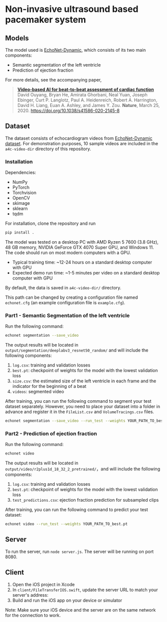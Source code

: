 # Non-invasive ultrasound based pacemaker system

## Models

The model used is [EchoNet-Dynamic](https://github.com/echonet/dynamic?tab=readme-ov-file), which consists of its two main components:

- Semantic segmentation of the left ventricle
- Prediction of ejection fraction

For more details, see the accompanying paper,

> [**Video-based AI for beat-to-beat assessment of cardiac function**](https://www.nature.com/articles/s41586-020-2145-8)<br/>
> David Ouyang, Bryan He, Amirata Ghorbani, Neal Yuan, Joseph Ebinger, Curt P. Langlotz, Paul A. Heidenreich, Robert A. Harrington, David H. Liang, Euan A. Ashley, and James Y. Zou. <b>Nature</b>, March 25, 2020. https://doi.org/10.1038/s41586-020-2145-8

## Dataset

The dataset consists of echocardiogram videos from [EchoNet-Dynamic dataset](https://echonet.github.io/dynamic/). For demonstration purposes, 10 sample videos are included in the `a4c-video-dir` directory of this repository.

### Installation

Dependencies:

  - NumPy
  - PyTorch
  - Torchvision
  - OpenCV
  - skimage
  - sklearn
  - tqdm

For installation, clone the repository and run

```zsh
pip install .
```

The model was tested on a desktop PC with AMD Ryzen 5 7600 (3.8 GHz), 48 GB memory, NVIDIA GeForce GTX 4070 Super GPU, and Windows 11. The code should run on most modern computers with a GPU.

- Typical training time: ~12-24 hours on a standard desktop computer with GPU
- Expected demo run time: ~1-5 minutes per video on a standard desktop computer with GPU

By default, the data is saved in `a4c-video-dir/` directory.

This path can be changed by creating a configuration file named `echonet.cfg` (an example configuration file is `example.cfg`).


### Part1 - Semantic Segmentation of the left ventricle

Run the following command:

```zsh
echonet segmentation --save_video
```

The output results will be located in `output/segmentation/deeplabv3_resnet50_random/` and will include the following components:

1. `log.csv`: training and validation losses
2. `best.pt`: checkpoint of weights for the model with the lowest validation loss
3. `size.csv`: the estimated size of the left ventricle in each frame and the indicator for the beginning of a beat
4. `videos`: segmented video

After training, you can run the following command to segment your test dataset separately. However, you need to place your dataset into a folder in advance and register it in the `FileList.csv` and `VolumeTracings.csv` files.

```zsh
echonet segmentation --save_video --run_test --weights YOUR_PATH_TO_best.pt
```

### Part2 - Prediction of ejection fraction

Run the following command:

```zsh
echonet video
```

The output results will be located in `output/video/r2plus1d_18_32_2_pretrained/`，and will include the following components:

1. `log.csv`: training and validation losses
2. `best.pt`: checkpoint of weights for the model with the lowest validation loss
3. `test_predictions.csv`: ejection fraction prediction for subsampled clips

After training, you can run the following command to predict your test dataset:

```zsh
echonet video --run_test --weights YOUR_PATH_TO_best.pt
```

## Server

To run the server, run `node server.js`. The server will be running on port 8080.

## Client
1. Open the iOS project in Xcode
2. In `client/FileTransferIOS.swift`, update the server URL to match your server's address:
3. Build and run the iOS app on your device or simulator

Note: Make sure your iOS device and the server are on the same network for the connection to work.
